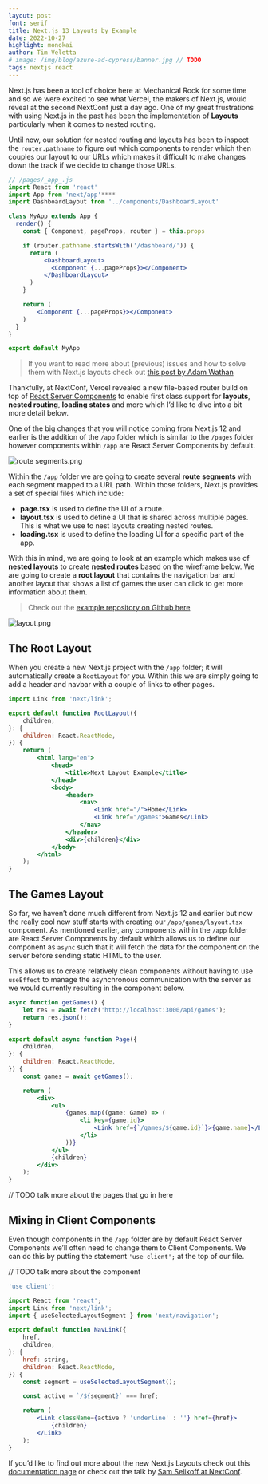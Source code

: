 ```yaml
---
layout: post
font: serif
title: Next.js 13 Layouts by Example
date: 2022-10-27
highlight: monokai
author: Tim Veletta
# image: /img/blog/azure-ad-cypress/banner.jpg // TODO
tags: nextjs react
---
```


Next.js has been a tool of choice here at Mechanical Rock for some time and so we were excited to see what Vercel, the makers of Next.js, would reveal at the second NextConf just a day ago. One of my great frustrations with using Next.js in the past has been the implementation of **Layouts** particularly when it comes to nested routing.

Until now, our solution for nested routing and layouts has been to inspect the `router.pathname` to figure out which components to render which then couples our layout to our URLs which makes it difficult to make changes down the track if we decide to change those URLs.

```jsx
// /pages/_app_.js
import React from 'react'
import App from 'next/app'****
import DashboardLayout from '../components/DashboardLayout'

class MyApp extends App {
  render() {
    const { Component, pageProps, router } = this.props

    if (router.pathname.startsWith('/dashboard/')) {
      return (
          <DashboardLayout>
            <Component {...pageProps}></Component>
          </DashboardLayout>
      )
    }

    return (
        <Component {...pageProps}></Component>
    )
  }
}

export default MyApp
```

> If you want to read more about (previous) issues and how to solve them with Next.js layouts check out [this post by Adam Wathan](https://adamwathan.me/2019/10/17/persistent-layout-patterns-in-nextjs/)

Thankfully, at NextConf, Vercel revealed a new file-based router build on top of [React Server Components](https://beta.nextjs.org/docs/rendering/server-and-client-components#) to enable first class support for **layouts**, **nested routing**, **loading states** and more which I’d like to dive into a bit more detail below.

One of the big changes that you will notice coming from Next.js 12 and earlier is the addition of the `/app` folder which is similar to the `/pages` folder however components within `/app` are React Server Components by default.

![route segments.png](img/blog/next-js-layouts-by-example/route_segments.png)

Within the `/app` folder we are going to create several **route segments** with each segment mapped to a URL path. Within those folders, Next.js provides a set of special files which include:

- **page.tsx** is used to define the UI of a route.
- **layout.tsx** is used to define a UI that is shared across multiple pages. This is what we use to nest layouts creating nested routes.
- **loading.tsx** is used to define the loading UI for a specific part of the app.

With this in mind, we are going to look at an example which makes use of **nested layouts** to create **nested routes** based on the wireframe below. We are going to create a **root layout** that contains the navigation bar and another layout that shows a list of games the user can click to get more information about them.

> Check out the [example repository on Github here](https://github.com/MechanicalRock/next-layout-example)

![layout.png](img/blog/next-js-layouts-by-example/layout.png)

## The Root Layout

When you create a new Next.js project with the `/app` folder; it will automatically create a `RootLayout` for you. Within this we are simply going to add a header and navbar with a couple of links to other pages.

```jsx
import Link from 'next/link';

export default function RootLayout({
	children,
}: {
	children: React.ReactNode,
}) {
	return (
		<html lang="en">
			<head>
				<title>Next Layout Example</title>
			</head>
			<body>
				<header>
					<nav>
						<Link href="/">Home</Link>
						<Link href="/games">Games</Link>
					</nav>
				</header>
				<div>{children}</div>
			</body>
		</html>
	);
}
```

## The Games Layout

So far, we haven’t done much different from Next.js 12 and earlier but now the really cool new stuff starts with creating our `/app/games/layout.tsx` component. As mentioned earlier, any components within the `/app` folder are React Server Components by default which allows us to define our component as `async` such that it will fetch the data for the component on the server before sending static HTML to the user.

This allows us to create relatively clean components without having to use `useEffect` to manage the asynchronous communication with the server as we would currently resulting in the component below.

```jsx
async function getGames() {
	let res = await fetch('http://localhost:3000/api/games');
	return res.json();
}

export default async function Page({
	children,
}: {
	children: React.ReactNode,
}) {
	const games = await getGames();

	return (
		<div>
			<ul>
				{games.map((game: Game) => (
					<li key={game.id}>
						<Link href={`/games/${game.id}`}>{game.name}</Link>
					</li>
				))}
			</ul>
			{children}
		</div>
	);
}
```

// TODO talk more about the pages that go in here

## Mixing in Client Components

Even though components in the `/app` folder are by default React Server Components we’ll often need to change them to Client Components. We can do this by putting the statement `'use client';` at the top of our file.

// TODO talk more about the component

```jsx
'use client';

import React from 'react';
import Link from 'next/link';
import { useSelectedLayoutSegment } from 'next/navigation';

export default function NavLink({
	href,
	children,
}: {
	href: string,
	children: React.ReactNode,
}) {
	const segment = useSelectedLayoutSegment();

	const active = `/${segment}` === href;

	return (
		<Link className={active ? 'underline' : ''} href={href}>
			{children}
		</Link>
	);
}
```

If you’d like to find out more about the new Next.js Layouts check out this [documentation page](https://beta.nextjs.org/docs/routing/pages-and-layouts) or check out the talk by [Sam Selikoff at NextConf](https://youtu.be/pC2dl8hNVGg?t=1222).
